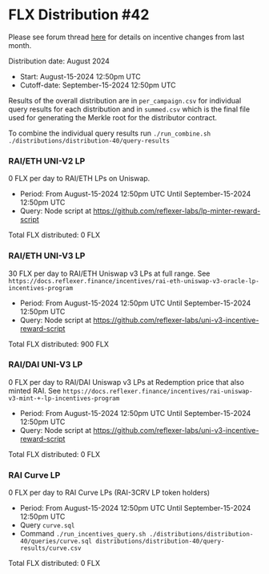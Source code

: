 # FLX Distribution #42

Please see forum thread [here](https://community.reflexer.finance/t/oracle-migration-to-uniswap-v3-incentive-adjustments/510/22) for details on incentive changes from last month.

Distribution date: August 2024

- Start: August-15-2024 12:50pm UTC
- Cutoff-date: September-15-2024 12:50pm UTC

Results of the overall distribution are in `per_campaign.csv` for individual query results for each distribution and in `summed.csv` which is the final file used for generating the Merkle root for the distributor contract.

To combine the individual query results run `./run_combine.sh ./distributions/distribution-40/query-results`

### RAI/ETH UNI-V2 LP

0 FLX per day to RAI/ETH LPs on Uniswap.

- Period: From August-15-2024 12:50pm UTC Until September-15-2024 12:50pm UTC
- Query: Node script at https://github.com/reflexer-labs/lp-minter-reward-script

Total FLX distributed: 0 FLX

### RAI/ETH UNI-V3 LP

30 FLX per day to RAI/ETH Uniswap v3 LPs at full range. See `https://docs.reflexer.finance/incentives/rai-eth-uniswap-v3-oracle-lp-incentives-program`

- Period: From August-15-2024 12:50pm UTC Until September-15-2024 12:50pm UTC
- Query: Node script at https://github.com/reflexer-labs/uni-v3-incentive-reward-script

Total FLX distributed: 900 FLX

### RAI/DAI UNI-V3 LP

0 FLX per day to RAI/DAI Uniswap v3 LPs at Redemption price that also minted RAI. See `https://docs.reflexer.finance/incentives/rai-uniswap-v3-mint-+-lp-incentives-program`

- Period: From August-15-2024 12:50pm UTC Until September-15-2024 12:50pm UTC
- Query: Node script at https://github.com/reflexer-labs/uni-v3-incentive-reward-script

Total FLX distributed: 0 FLX

### RAI Curve LP

0 FLX per day to RAI Curve LPs (RAI-3CRV LP token holders)

- Period: From August-15-2024 12:50pm UTC Until September-15-2024 12:50pm UTC
- Query `curve.sql`
- Command `./run_incentives_query.sh ./distributions/distribution-40/queries/curve.sql distributions/distribution-40/query-results/curve.csv`

Total FLX distributed: 0 FLX
